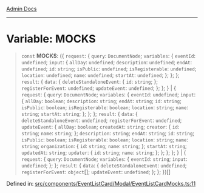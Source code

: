 [Admin Docs](/)

***

# Variable: MOCKS

> `const` **MOCKS**: (\{ `request`: \{ `query`: `DocumentNode`; `variables`: \{ `eventId`: `undefined`; `input`: \{ `allDay`: `undefined`; `description`: `undefined`; `endAt`: `undefined`; `id`: `string`; `isPublic`: `undefined`; `isRegisterable`: `undefined`; `location`: `undefined`; `name`: `undefined`; `startAt`: `undefined`; \}; \}; \}; `result`: \{ `data`: \{ `deleteStandaloneEvent`: \{ `id`: `string`; \}; `registerForEvent`: `undefined`; `updateEvent`: `undefined`; \}; \}; \} \| \{ `request`: \{ `query`: `DocumentNode`; `variables`: \{ `eventId`: `undefined`; `input`: \{ `allDay`: `boolean`; `description`: `string`; `endAt`: `string`; `id`: `string`; `isPublic`: `boolean`; `isRegisterable`: `boolean`; `location`: `string`; `name`: `string`; `startAt`: `string`; \}; \}; \}; `result`: \{ `data`: \{ `deleteStandaloneEvent`: `undefined`; `registerForEvent`: `undefined`; `updateEvent`: \{ `allDay`: `boolean`; `createdAt`: `string`; `creator`: \{ `id`: `string`; `name`: `string`; \}; `description`: `string`; `endAt`: `string`; `id`: `string`; `isPublic`: `boolean`; `isRegisterable`: `boolean`; `location`: `string`; `name`: `string`; `organization`: \{ `id`: `string`; `name`: `string`; \}; `startAt`: `string`; `updatedAt`: `string`; `updater`: \{ `id`: `string`; `name`: `string`; \}; \}; \}; \}; \} \| \{ `request`: \{ `query`: `DocumentNode`; `variables`: \{ `eventId`: `string`; `input`: `undefined`; \}; \}; `result`: \{ `data`: \{ `deleteStandaloneEvent`: `undefined`; `registerForEvent`: `object`[]; `updateEvent`: `undefined`; \}; \}; \})[]

Defined in: [src/components/EventListCard/Modal/EventListCardMocks.ts:11](https://github.com/PalisadoesFoundation/talawa-admin/blob/main/src/components/EventListCard/Modal/EventListCardMocks.ts#L11)
